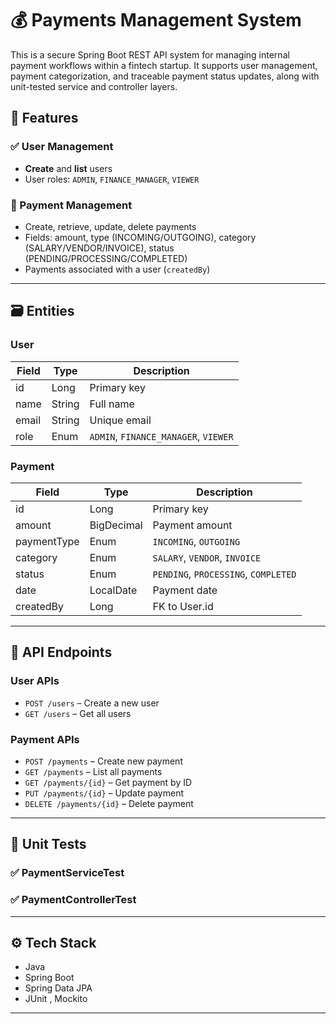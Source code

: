 # 💰 Payments Management System 
This is a secure Spring Boot REST API system for managing internal payment workflows within a fintech startup. It supports user management, payment categorization, and traceable payment status updates, along with unit-tested service and controller layers.

## 🧰 Features

### ✅ User Management
- **Create** and **list** users
- User roles: `ADMIN`, `FINANCE_MANAGER`, `VIEWER`

### 💸 Payment Management
- Create, retrieve, update, delete payments
- Fields: amount, type (INCOMING/OUTGOING), category (SALARY/VENDOR/INVOICE), status (PENDING/PROCESSING/COMPLETED)
- Payments associated with a user (`createdBy`)

---

## 🗃️ Entities

### User
| Field    | Type     | Description                    |
|----------|----------|--------------------------------|
| id       | Long     | Primary key                    |
| name     | String   | Full name                      |
| email    | String   | Unique email                   |
| role     | Enum     | `ADMIN`, `FINANCE_MANAGER`, `VIEWER` |

### Payment
| Field        | Type     | Description                          |
|--------------|----------|--------------------------------------|
| id           | Long     | Primary key                          |
| amount       | BigDecimal | Payment amount                    |
| paymentType  | Enum     | `INCOMING`, `OUTGOING`               |
| category     | Enum     | `SALARY`, `VENDOR`, `INVOICE`        |
| status       | Enum     | `PENDING`, `PROCESSING`, `COMPLETED` |
| date         | LocalDate| Payment date                         |
| createdBy    | Long     | FK to User.id                        |

---

## 🚀 API Endpoints

### User APIs
- `POST /users` – Create a new user
- `GET /users` – Get all users

### Payment APIs
- `POST /payments` – Create new payment
- `GET /payments` – List all payments
- `GET /payments/{id}` – Get payment by ID
- `PUT /payments/{id}` – Update payment
- `DELETE /payments/{id}` – Delete payment

---

## 🧪 Unit Tests

### ✅ PaymentServiceTest

### ✅ PaymentControllerTest


---

## ⚙️ Tech Stack

- Java 
- Spring Boot 
- Spring Data JPA 
- JUnit , Mockito

---
